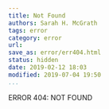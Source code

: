```yaml
---
title: Not Found
authors: Sarah H. McGrath
tags: error
category: error
url:
save_as: error/err404.html
status: hidden
date: 2019-02-12 18:03
modified: 2019-07-04 19:50
...
```


ERROR 404: NOT FOUND
